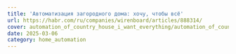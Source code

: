 ```yaml
---
title: 'Автоматизация загородного дома: хочу, чтобы всё'
url: https://habr.com/ru/companies/wirenboard/articles/888314/
cover: automation_of_country_house_i_want_everything/automation_of_country_house_i_want_everything.webp
date: 2025-03-06
category: home_automation
---
```

